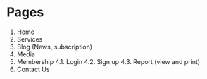 # Pages

1. Home
2. Services 
3. Blog (News, subscription) 
4. Media
5. Membership 
    4.1. Login
    4.2. Sign up
    4.3. Report (view and print)
6. Contact Us